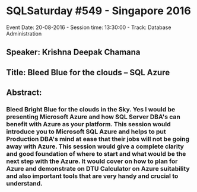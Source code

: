 # SQLSaturday #549 - Singapore 2016
Event Date: 20-08-2016 - Session time: 13:30:00 - Track: Database Administration
## Speaker: Krishna Deepak Chamana
## Title: Bleed Blue for the clouds – SQL Azure
## Abstract:
### Bleed Bright Blue for the clouds in the Sky. Yes I would be presenting Microsoft Azure and how SQL Server DBA's can benefit with Azure as your platform. This session would introduce you to Microsoft SQL Azure and helps to put Production DBA's mind at ease that their jobs will not be going away with Azure. This session would give a complete clarity and good foundation of where to start and what would be the next step with the Azure. It would cover on how to plan for Azure and demonstrate on DTU Calculator on Azure suitability and also important tools that are very handy and crucial to understand.
